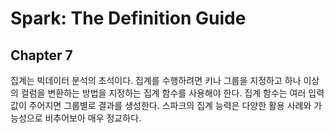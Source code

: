 # Spark: The Definition Guide

## Chapter 7

집계는 빅데이터 분석의 초석이다. 집계를 수행하려면 키나 그룹을 지정하고 하나 이상의 컬럼을 변환하는 방법을 지정하는 집계 함수를 사용해야 한다. 집계 함수는 여러 입력값이 주어지면 그룹별로 결과를 생성한다. 스파크의 집계 능력은 다양한 활용 사례와 가능성으로 비추어보아 매우 정교하다. 

